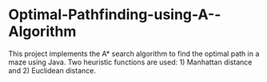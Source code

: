 # Optimal-Pathfinding-using-A--Algorithm
This project implements the A* search algorithm to find the optimal path in a maze using Java. Two heuristic functions are used: 1) Manhattan distance and 2) Euclidean distance.
